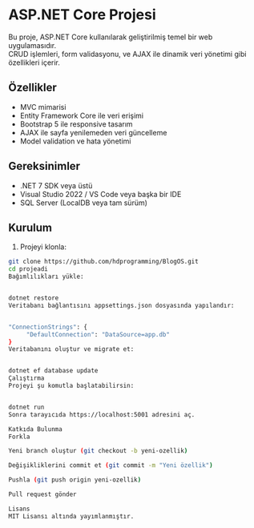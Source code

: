 # ASP.NET Core Projesi

Bu proje, ASP.NET Core kullanılarak geliştirilmiş temel bir web uygulamasıdır.  
CRUD işlemleri, form validasyonu, ve AJAX ile dinamik veri yönetimi gibi özellikleri içerir.

## Özellikler

- MVC mimarisi  
- Entity Framework Core ile veri erişimi  
- Bootstrap 5 ile responsive tasarım  
- AJAX ile sayfa yenilemeden veri güncelleme  
- Model validation ve hata yönetimi

## Gereksinimler

- .NET 7 SDK veya üstü  
- Visual Studio 2022 / VS Code veya başka bir IDE  
- SQL Server (LocalDB veya tam sürüm)

## Kurulum

1. Projeyi klonla:

```bash
git clone https://github.com/hdprogramming/BlogOS.git
cd projeadi
Bağımlılıkları yükle:


dotnet restore
Veritabanı bağlantısını appsettings.json dosyasında yapılandır:


"ConnectionStrings": {
     "DefaultConnection": "DataSource=app.db"
}
Veritabanını oluştur ve migrate et:


dotnet ef database update
Çalıştırma
Projeyi şu komutla başlatabilirsin:


dotnet run
Sonra tarayıcıda https://localhost:5001 adresini aç.

Katkıda Bulunma
Forkla

Yeni branch oluştur (git checkout -b yeni-ozellik)

Değişikliklerini commit et (git commit -m "Yeni özellik")

Pushla (git push origin yeni-ozellik)

Pull request gönder

Lisans
MIT Lisansı altında yayımlanmıştır.
